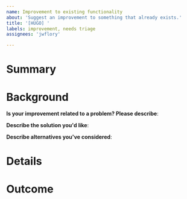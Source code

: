 ```yaml
---
name: Improvement to existing functionality
about: 'Suggest an improvement to something that already exists.'
title: '[HUGO] '
labels: improvement, needs triage
assignees: 'jwflory'

---
```


# Summary

<!-- One sentence summary of how something can be better. -->


# Background

**Is your improvement related to a problem? Please describe**:
<!-- A clear and concise description of what the problem is. Ex. I'm frustrated when [...] -->

**Describe the solution you'd like**:
<!-- A clear and concise description of what you want to happen. -->

**Describe alternatives you've considered**:
<!-- A clear and concise description of any alternative solutions or features you've considered. -->


# Details

<!-- Details to understand how this task should be completed or carried out. What are the next steps? Add any other context or screenshots about the feature request here. -->


# Outcome

<!-- One sentence to describe what the end result will be once this ticket is complete. -->
